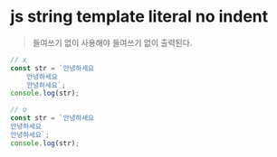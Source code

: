 # js string template literal no indent

> 들여쓰기 없이 사용해야 들여쓰기 없이 출력된다.

```js
// x
const str = `안녕하세요
    안녕하세요
    안녕하세요`;
console.log(str);

// o
const str = `안녕하세요
안녕하세요
안녕하세요`;
console.log(str);
```
